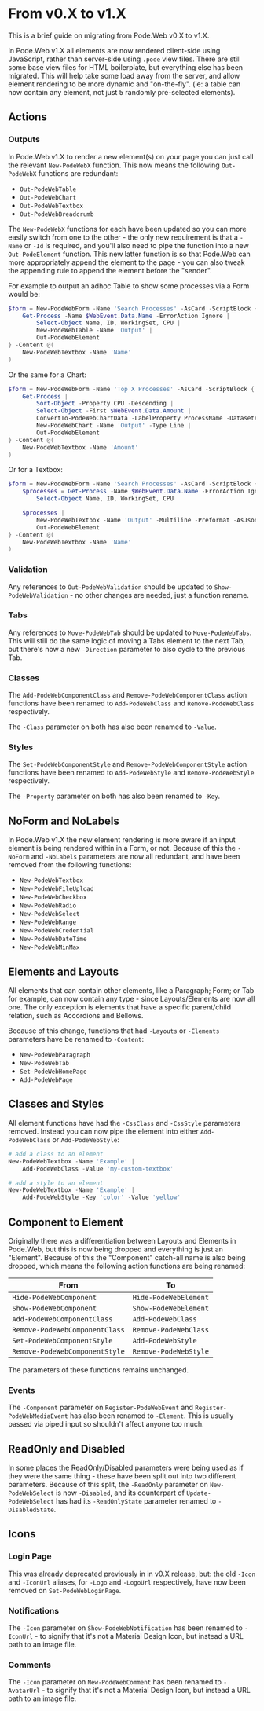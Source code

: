 # From v0.X to v1.X

This is a brief guide on migrating from Pode.Web v0.X to v1.X.

In Pode.Web v1.X all elements are now rendered client-side using JavaScript, rather than server-side using `.pode` view files. There are still some base view files for HTML boilerplate, but everything else has been migrated. This will help take some load away from the server, and allow element rendering to be more dynamic and "on-the-fly". (ie: a table can now contain any element, not just 5 randomly pre-selected elements).

## Actions

### Outputs

In Pode.Web v1.X to render a new element(s) on your page you can just call the relevant `New-PodeWebX` function. This now means the following `Out-PodeWebX` functions are redundant:

  * `Out-PodeWebTable`
  * `Out-PodeWebChart`
  * `Out-PodeWebTextbox`
  * `Out-PodeWebBreadcrumb`

The `New-PodeWebX` functions for each have been updated so you can more easily switch from one to the other - the only new requirement is that a `-Name` or `-Id` is required, and you'll also need to pipe the function into a new `Out-PodeElement` function. This new latter function is so that Pode.Web can more appropriately append the element to the page - you can also tweak the appending rule to append the element before the "sender".

For example to output an adhoc Table to show some processes via a Form would be:

```powershell
$form = New-PodeWebForm -Name 'Search Processes' -AsCard -ScriptBlock {
    Get-Process -Name $WebEvent.Data.Name -ErrorAction Ignore |
        Select-Object Name, ID, WorkingSet, CPU |
        New-PodeWebTable -Name 'Output' |
        Out-PodeWebElement
} -Content @(
    New-PodeWebTextbox -Name 'Name'
)
```

Or the same for a Chart:

```powershell
$form = New-PodeWebForm -Name 'Top X Processes' -AsCard -ScriptBlock {
    Get-Process |
        Sort-Object -Property CPU -Descending |
        Select-Object -First $WebEvent.Data.Amount |
        ConvertTo-PodeWebChartData -LabelProperty ProcessName -DatasetProperty CPU |
        New-PodeWebChart -Name 'Output' -Type Line |
        Out-PodeWebElement
} -Content @(
    New-PodeWebTextbox -Name 'Amount'
)
```

Or for a Textbox:

```powershell
$form = New-PodeWebForm -Name 'Search Processes' -AsCard -ScriptBlock {
    $processes = Get-Process -Name $WebEvent.Data.Name -ErrorAction Ignore |
        Select-Object Name, ID, WorkingSet, CPU

    $processes |
        New-PodeWebTextbox -Name 'Output' -Multiline -Preformat -AsJson -Size ((6 * $processes.Length) + 2) |
        Out-PodeWebElement
} -Content @(
    New-PodeWebTextbox -Name 'Name'
)
```

### Validation

Any references to `Out-PodeWebValidation` should be updated to `Show-PodeWebValidation` - no other changes are needed, just a function rename.

### Tabs

Any references to `Move-PodeWebTab` should be updated to `Move-PodeWebTabs`. This will still do the same logic of moving a Tabs element to the next Tab, but there's now a new `-Direction` parameter to also cycle to the previous Tab.

### Classes

The `Add-PodeWebComponentClass` and `Remove-PodeWebComponentClass` action functions have been renamed to `Add-PodeWebClass` and `Remove-PodeWebClass` respectively.

The `-Class` parameter on both has also been renamed to `-Value`.

### Styles

The `Set-PodeWebComponentStyle` and `Remove-PodeWebComponentStyle` action functions have been renamed to `Add-PodeWebStyle` and `Remove-PodeWebStyle` respectively.

The `-Property` parameter on both has also been renamed to `-Key`.

## NoForm and NoLabels

In Pode.Web v1.X the new element rendering is more aware if an input element is being rendered within in a Form, or not. Because of this the `-NoForm` and `-NoLabels` parameters are now all redundant, and have been removed from the following functions:

* `New-PodeWebTextbox`
* `New-PodeWebFileUpload`
* `New-PodeWebCheckbox`
* `New-PodeWebRadio`
* `New-PodeWebSelect`
* `New-PodeWebRange`
* `New-PodeWebCredential`
* `New-PodeWebDateTime`
* `New-PodeWebMinMax`

## Elements and Layouts

All elements that can contain other elements, like a Paragraph; Form; or Tab for example, can now contain any type - since Layouts/Elements are now all one. The only exception is elements that have a specific parent/child relation, such as Accordions and Bellows.

Because of this change, functions that had `-Layouts` or `-Elements` parameters have be renamed to `-Content`:

* `New-PodeWebParagraph`
* `New-PodeWebTab`
* `Set-PodeWebHomePage`
* `Add-PodeWebPage`

## Classes and Styles

All element functions have had the `-CssClass` and `-CssStyle` parameters removed. Instead you can now pipe the element into either `Add-PodeWebClass` or `Add-PodeWebStyle`:

```powershell
# add a class to an element
New-PodeWebTextbox -Name 'Example' |
    Add-PodeWebClass -Value 'my-custom-textbox'

# add a style to an element
New-PodeWebTextbox -Name 'Example' |
    Add-PodeWebStyle -Key 'color' -Value 'yellow'
```

## Component to Element

Originally there was a differentiation between Layouts and Elements in Pode.Web, but this is now being dropped and everything is just an "Element". Because of this the "Component" catch-all name is also being dropped, which means the following action functions are being renamed:

| From | To |
| ---- | -- |
| `Hide-PodeWebComponent` | `Hide-PodeWebElement` |
| `Show-PodeWebComponent` | `Show-PodeWebElement` |
| `Add-PodeWebComponentClass` | `Add-PodeWebClass` |
| `Remove-PodeWebComponentClass` | `Remove-PodeWebClass` |
| `Set-PodeWebComponentStyle` | `Add-PodeWebStyle` |
| `Remove-PodeWebComponentStyle` | `Remove-PodeWebStyle` |

The parameters of these functions remains unchanged.

### Events

The `-Component` parameter on `Register-PodeWebEvent` and `Register-PodeWebMediaEvent` has also been renamed to `-Element`. This is usually passed via piped input so shouldn't affect anyone too much.

## ReadOnly and Disabled

In some places the ReadOnly/Disabled parameters were being used as if they were the same thing - these have been split out into two different parameters. Because of this split, the `-ReadOnly` parameter on `New-PodeWebSelect` is now `-Disabled`, and its counterpart of `Update-PodeWebSelect` has had its `-ReadOnlyState` parameter renamed to `-DisabledState`.

## Icons

### Login Page

This was already deprecated previously in in v0.X release, but: the old `-Icon` and `-IconUrl` aliases, for `-Logo` and `-LogoUrl` respectively, have now been removed on `Set-PodeWebLoginPage`.

### Notifications

The `-Icon` parameter on `Show-PodeWebNotification` has been renamed to `-IconUrl` - to signify that it's not a Material Design Icon, but instead a URL path to an image file.

### Comments

The `-Icon` parameter on `New-PodeWebComment` has been renamed to `-AvatarUrl` - to signify that it's not a Material Design Icon, but instead a URL path to an image file.
